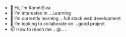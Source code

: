 - 👋 Hi, I’m KonetiSiva
- 👀 I’m interested in ...Learning
- 🌱 I’m currently learning ...full stack web development
- 💞️ I’m looking to collaborate on ...good project
- 📫 How to reach me ...@.....

<!---
siva111777/siva111777 is a ✨ special ✨ repository because its `README.md` (this file) appears on your GitHub profile.
You can click the Preview link to take a look at your changes.
--->

